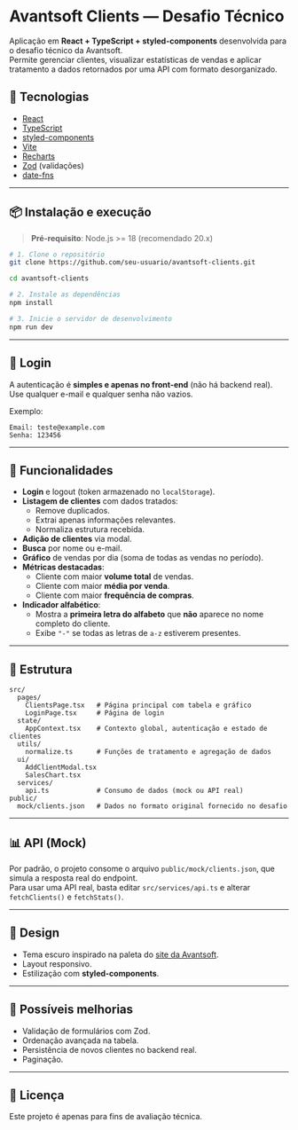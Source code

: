 # Avantsoft Clients — Desafio Técnico

Aplicação em **React + TypeScript + styled-components** desenvolvida para o desafio técnico da Avantsoft.  
Permite gerenciar clientes, visualizar estatísticas de vendas e aplicar tratamento a dados retornados por uma API com formato desorganizado.

## 🚀 Tecnologias

- [React](https://react.dev/)
- [TypeScript](https://www.typescriptlang.org/)
- [styled-components](https://styled-components.com/)
- [Vite](https://vitejs.dev/)
- [Recharts](https://recharts.org/)
- [Zod](https://zod.dev/) (validações)
- [date-fns](https://date-fns.org/)

---

## 📦 Instalação e execução

> **Pré-requisito**: Node.js >= 18 (recomendado 20.x)

```bash
# 1. Clone o repositório
git clone https://github.com/seu-usuario/avantsoft-clients.git

cd avantsoft-clients

# 2. Instale as dependências
npm install

# 3. Inicie o servidor de desenvolvimento
npm run dev
```

---

## 🔑 Login

A autenticação é **simples e apenas no front-end** (não há backend real).  
Use qualquer e-mail e qualquer senha não vazios.

Exemplo:

```
Email: teste@example.com
Senha: 123456
```

---

## 📝 Funcionalidades

- **Login** e logout (token armazenado no `localStorage`).
- **Listagem de clientes** com dados tratados:
  - Remove duplicados.
  - Extrai apenas informações relevantes.
  - Normaliza estrutura recebida.
- **Adição de clientes** via modal.
- **Busca** por nome ou e-mail.
- **Gráfico** de vendas por dia (soma de todas as vendas no período).
- **Métricas destacadas**:
  - Cliente com maior **volume total** de vendas.
  - Cliente com maior **média por venda**.
  - Cliente com maior **frequência de compras**.
- **Indicador alfabético**:
  - Mostra a **primeira letra do alfabeto** que **não** aparece no nome completo do cliente.
  - Exibe `"-"` se todas as letras de `a-z` estiverem presentes.

---

## 📂 Estrutura

```
src/
  pages/
    ClientsPage.tsx   # Página principal com tabela e gráfico
    LoginPage.tsx     # Página de login
  state/
    AppContext.tsx    # Contexto global, autenticação e estado de clientes
  utils/
    normalize.ts      # Funções de tratamento e agregação de dados
  ui/
    AddClientModal.tsx
    SalesChart.tsx
  services/
    api.ts            # Consumo de dados (mock ou API real)
public/
  mock/clients.json   # Dados no formato original fornecido no desafio
```

---

## 📊 API (Mock)

Por padrão, o projeto consome o arquivo `public/mock/clients.json`, que simula a resposta real do endpoint.  
Para usar uma API real, basta editar `src/services/api.ts` e alterar `fetchClients()` e `fetchStats()`.

---

## 🎨 Design

- Tema escuro inspirado na paleta do [site da Avantsoft](https://avantsoft.com.br/pt-br/#portfolioSection).
- Layout responsivo.
- Estilização com **styled-components**.

---

## 🧪 Possíveis melhorias

- Validação de formulários com Zod.
- Ordenação avançada na tabela.
- Persistência de novos clientes no backend real.
- Paginação.

---

## 📄 Licença

Este projeto é apenas para fins de avaliação técnica.
